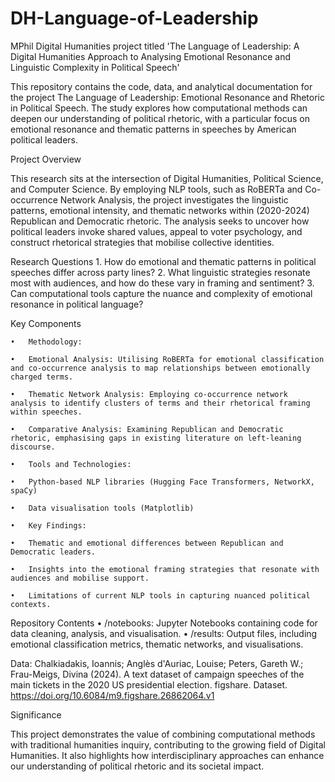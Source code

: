 # DH-Language-of-Leadership
MPhil Digital Humanities project titled 'The Language of Leadership: A Digital Humanities Approach to Analysing Emotional Resonance and Linguistic Complexity in Political Speech'

This repository contains the code, data, and analytical documentation for the project The Language of Leadership: Emotional Resonance and Rhetoric in Political Speech. The study explores how computational methods can deepen our understanding of political rhetoric, with a particular focus on emotional resonance and thematic patterns in speeches by American political leaders.

Project Overview

This research sits at the intersection of Digital Humanities, Political Science, and Computer Science. By employing NLP tools, such as RoBERTa and Co-occurrence Network Analysis, the project investigates the linguistic patterns, emotional intensity, and thematic networks within (2020-2024) Republican and Democratic rhetoric. The analysis seeks to uncover how political leaders invoke shared values, appeal to voter psychology, and construct rhetorical strategies that mobilise collective identities.

Research Questions
	1.	How do emotional and thematic patterns in political speeches differ across party lines?
	2.	What linguistic strategies resonate most with audiences, and how do these vary in framing and sentiment?
	3.	Can computational tools capture the nuance and complexity of emotional resonance in political language?

Key Components

	•	Methodology:
 
	•	Emotional Analysis: Utilising RoBERTa for emotional classification and co-occurrence analysis to map relationships between emotionally charged terms.
 
	•	Thematic Network Analysis: Employing co-occurrence network analysis to identify clusters of terms and their rhetorical framing within speeches.
 
	•	Comparative Analysis: Examining Republican and Democratic rhetoric, emphasising gaps in existing literature on left-leaning discourse.
 
	•	Tools and Technologies:
 
	•	Python-based NLP libraries (Hugging Face Transformers, NetworkX, spaCy)
 
	•	Data visualisation tools (Matplotlib)
 
	•	Key Findings:
 
	•	Thematic and emotional differences between Republican and Democratic leaders.
 
	•	Insights into the emotional framing strategies that resonate with audiences and mobilise support.
 
	•	Limitations of current NLP tools in capturing nuanced political contexts.
 

Repository Contents
	•	/notebooks: Jupyter Notebooks containing code for data cleaning, analysis, and visualisation.
	•	/results: Output files, including emotional classification metrics, thematic networks, and visualisations.

Data: Chalkiadakis, Ioannis; Anglès d'Auriac, Louise; Peters, Gareth W.; Frau-Meigs, Divina (2024). A text dataset of campaign speeches of the main tickets in the 2020 US presidential election. figshare. Dataset. https://doi.org/10.6084/m9.figshare.26862064.v1

Significance

This project demonstrates the value of combining computational methods with traditional humanities inquiry, contributing to the growing field of Digital Humanities. It also highlights how interdisciplinary approaches can enhance our understanding of political rhetoric and its societal impact.
